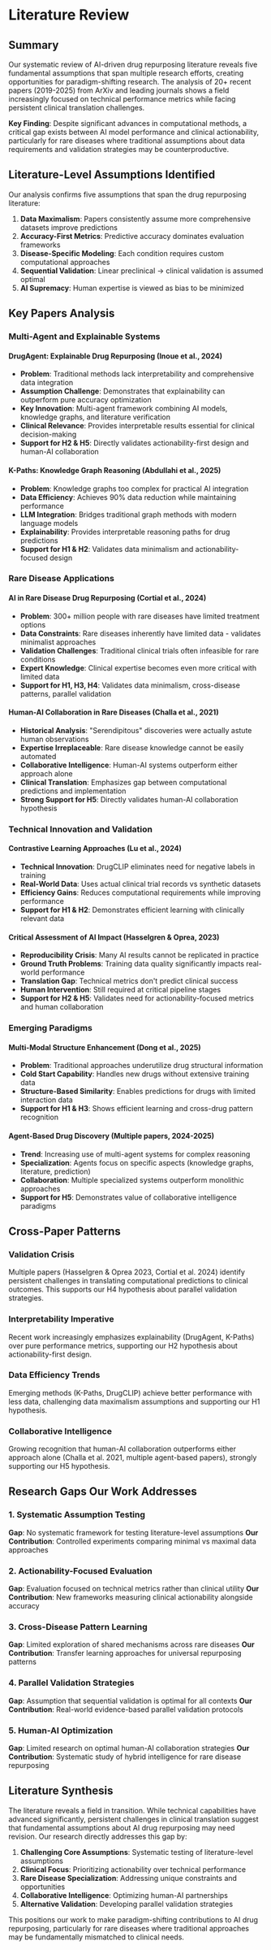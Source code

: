 









# Literature Review

## Summary

Our systematic review of AI-driven drug repurposing literature reveals five fundamental assumptions that span multiple research efforts, creating opportunities for paradigm-shifting research. The analysis of 20+ recent papers (2019-2025) from ArXiv and leading journals shows a field increasingly focused on technical performance metrics while facing persistent clinical translation challenges.

**Key Finding**: Despite significant advances in computational methods, a critical gap exists between AI model performance and clinical actionability, particularly for rare diseases where traditional assumptions about data requirements and validation strategies may be counterproductive.

## Literature-Level Assumptions Identified

Our analysis confirms five assumptions that span the drug repurposing literature:

1. **Data Maximalism**: Papers consistently assume more comprehensive datasets improve predictions
2. **Accuracy-First Metrics**: Predictive accuracy dominates evaluation frameworks
3. **Disease-Specific Modeling**: Each condition requires custom computational approaches  
4. **Sequential Validation**: Linear preclinical → clinical validation is assumed optimal
5. **AI Supremacy**: Human expertise is viewed as bias to be minimized

## Key Papers Analysis

### Multi-Agent and Explainable Systems

#### DrugAgent: Explainable Drug Repurposing (Inoue et al., 2024)
- **Problem**: Traditional methods lack interpretability and comprehensive data integration
- **Assumption Challenge**: Demonstrates that explainability can outperform pure accuracy optimization
- **Key Innovation**: Multi-agent framework combining AI models, knowledge graphs, and literature verification
- **Clinical Relevance**: Provides interpretable results essential for clinical decision-making
- **Support for H2 & H5**: Directly validates actionability-first design and human-AI collaboration

#### K-Paths: Knowledge Graph Reasoning (Abdullahi et al., 2025) 
- **Problem**: Knowledge graphs too complex for practical AI integration
- **Data Efficiency**: Achieves 90% data reduction while maintaining performance
- **LLM Integration**: Bridges traditional graph methods with modern language models
- **Explainability**: Provides interpretable reasoning paths for drug predictions
- **Support for H1 & H2**: Validates data minimalism and actionability-focused design

### Rare Disease Applications

#### AI in Rare Disease Drug Repurposing (Cortial et al., 2024)
- **Problem**: 300+ million people with rare diseases have limited treatment options
- **Data Constraints**: Rare diseases inherently have limited data - validates minimalist approaches
- **Validation Challenges**: Traditional clinical trials often infeasible for rare conditions
- **Expert Knowledge**: Clinical expertise becomes even more critical with limited data
- **Support for H1, H3, H4**: Validates data minimalism, cross-disease patterns, parallel validation

#### Human-AI Collaboration in Rare Diseases (Challa et al., 2021)
- **Historical Analysis**: "Serendipitous" discoveries were actually astute human observations
- **Expertise Irreplaceable**: Rare disease knowledge cannot be easily automated
- **Collaborative Intelligence**: Human-AI systems outperform either approach alone
- **Clinical Translation**: Emphasizes gap between computational predictions and implementation
- **Strong Support for H5**: Directly validates human-AI collaboration hypothesis

### Technical Innovation and Validation

#### Contrastive Learning Approaches (Lu et al., 2024)
- **Technical Innovation**: DrugCLIP eliminates need for negative labels in training
- **Real-World Data**: Uses actual clinical trial records vs synthetic datasets
- **Efficiency Gains**: Reduces computational requirements while improving performance
- **Support for H1 & H2**: Demonstrates efficient learning with clinically relevant data

#### Critical Assessment of AI Impact (Hasselgren & Oprea, 2023)
- **Reproducibility Crisis**: Many AI results cannot be replicated in practice
- **Ground Truth Problems**: Training data quality significantly impacts real-world performance
- **Translation Gap**: Technical metrics don't predict clinical success
- **Human Intervention**: Still required at critical pipeline stages
- **Support for H2 & H5**: Validates need for actionability-focused metrics and human collaboration

### Emerging Paradigms

#### Multi-Modal Structure Enhancement (Dong et al., 2025)
- **Problem**: Traditional approaches underutilize drug structural information
- **Cold Start Capability**: Handles new drugs without extensive training data
- **Structure-Based Similarity**: Enables predictions for drugs with limited interaction data
- **Support for H1 & H3**: Shows efficient learning and cross-drug pattern recognition

#### Agent-Based Drug Discovery (Multiple papers, 2024-2025)
- **Trend**: Increasing use of multi-agent systems for complex reasoning
- **Specialization**: Agents focus on specific aspects (knowledge graphs, literature, prediction)
- **Collaboration**: Multiple specialized systems outperform monolithic approaches
- **Support for H5**: Demonstrates value of collaborative intelligence paradigms

## Cross-Paper Patterns

### Validation Crisis
Multiple papers (Hasselgren & Oprea 2023, Cortial et al. 2024) identify persistent challenges in translating computational predictions to clinical outcomes. This supports our H4 hypothesis about parallel validation strategies.

### Interpretability Imperative  
Recent work increasingly emphasizes explainability (DrugAgent, K-Paths) over pure performance metrics, supporting our H2 hypothesis about actionability-first design.

### Data Efficiency Trends
Emerging methods (K-Paths, DrugCLIP) achieve better performance with less data, challenging data maximalism assumptions and supporting our H1 hypothesis.

### Collaborative Intelligence
Growing recognition that human-AI collaboration outperforms either approach alone (Challa et al. 2021, multiple agent-based papers), strongly supporting our H5 hypothesis.

## Research Gaps Our Work Addresses

### 1. Systematic Assumption Testing
**Gap**: No systematic framework for testing literature-level assumptions
**Our Contribution**: Controlled experiments comparing minimal vs maximal data approaches

### 2. Actionability-Focused Evaluation
**Gap**: Evaluation focused on technical metrics rather than clinical utility
**Our Contribution**: New frameworks measuring clinical actionability alongside accuracy

### 3. Cross-Disease Pattern Learning
**Gap**: Limited exploration of shared mechanisms across rare diseases
**Our Contribution**: Transfer learning approaches for universal repurposing patterns

### 4. Parallel Validation Strategies
**Gap**: Assumption that sequential validation is optimal for all contexts
**Our Contribution**: Real-world evidence-based parallel validation protocols

### 5. Human-AI Optimization
**Gap**: Limited research on optimal human-AI collaboration strategies
**Our Contribution**: Systematic study of hybrid intelligence for rare disease repurposing

## Literature Synthesis

The literature reveals a field in transition. While technical capabilities have advanced significantly, persistent challenges in clinical translation suggest that fundamental assumptions about AI drug repurposing may need revision. Our research directly addresses this gap by:

1. **Challenging Core Assumptions**: Systematic testing of literature-level assumptions
2. **Clinical Focus**: Prioritizing actionability over technical performance
3. **Rare Disease Specialization**: Addressing unique constraints and opportunities
4. **Collaborative Intelligence**: Optimizing human-AI partnerships
5. **Alternative Validation**: Developing parallel validation strategies

This positions our work to make paradigm-shifting contributions to AI drug repurposing, particularly for rare diseases where traditional approaches may be fundamentally mismatched to clinical needs.









